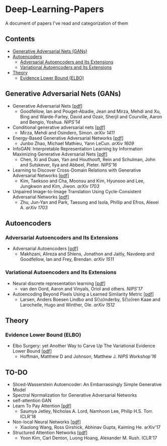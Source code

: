 # Deep-Learning-Papers

A document of papers I've read and categorization of them

## Contents
- [Generative Adversarial Nets (GANs)](#generative-adversarial-nets-gans)
- [Autoencoders](#autoencoders)
  - [Adversarial Autoencoders and Its Extensions](#adversarial-autoencoders-and-its-extensions)
  - [Variational Autoencoders and Its Extensions](#variational-autoencoders-and-its-extensions)
- [Theory](#theory)
  - [Evidence Lower Bound (ELBO)](#evidence-lower-bound-elbo)

## Generative Adversarial Nets (GANs)
- Generative Adversarial Nets [[pdf]](http://papers.nips.cc/paper/5423-generative-adversarial-nets.pdf)
  - Goodfellow, Ian and Pouget-Abadie, Jean and Mirza, Mehdi and Xu, Bing and Warde-Farley, David and Ozair, Sherjil and Courville, Aaron and Bengio, Yoshua. *NIPS'14*
- Conditional generative adversarial nets [[pdf]](https://arxiv.org/pdf/1411.1784.pdf)
  - Mirza, Mehdi and Osindero, Simon. *arXiv 1411*
- Energy-Based Generative Adversarial Networks [[pdf]](https://arxiv.org/abs/1609.03126)
  - Junbo Zhao, Michael Mathieu, Yann LeCun. *arXiv 1609*
- InfoGAN: Interpretable Representation Learning by Information Maximizing Generative Adversarial Nets [[pdf]](http://papers.nips.cc/paper/6399-infogan-interpretable-representation-learning-by-information-maximizing-generative-adversarial-nets.pdf)
  - Chen, Xi and Duan, Yan and Houthooft, Rein and Schulman, John and Sutskever, Ilya and Abbeel, Pieter. *NIPS'16*
- Learning to Discover Cross-Domain Relations with Generative Adversarial Networks [[pdf]](https://arxiv.org/pdf/1703.05192.pdf)
  - Kim, Taeksoo and Cha, Moonsu and Kim, Hyunsoo and Lee, Jungkwon and Kim, Jiwon. *arXiv 1703*
- Unpaired Image-to-Image Translation Using Cycle-Consistent Adversarial Networks [[pdf]](https://arxiv.org/pdf/1703.10593.pdf)
  - Zhu, Jun-Yan and Park, Taesung and Isola, Phillip and Efros, Alexei A. *arXiv 1703*

## Autoencoders

### Adversarial Autoencoders and Its Extensions
- Adversarial Autoencoders [[pdf]](https://arxiv.org/pdf/1511.05644.pdf)
  - Makhzani, Alireza and Shlens, Jonathon and Jaitly, Navdeep and Goodfellow, Ian and Frey, Brendan. *arXiv 1511*

### Variational Autoencoders and Its Extensions
- Neural discrete representation learning [[pdf]](http://papers.nips.cc/paper/7210-neural-discrete-representation-learning.pdf)
  - van den Oord, Aaron and Vinyals, Oriol and others. *NIPS'17*
- Autoencoding Beyond Pixels Using a Learned Similarity Metric [[pdf]](https://arxiv.org/pdf/1512.09300.pdf)
  - Larsen, Anders Boesen Lindbo and S{\o}nderby, S{\o}ren Kaae and Larochelle, Hugo and Winther, Ole. *arXiv 1512*
  
## Theory

### Evidence Lower Bound (ELBO)
- Elbo Surgery: yet Another Way to Carve Up The Variational Evidence Lower Bound [[pdf]](http://approximateinference.org/accepted/HoffmanJohnson2016.pdf)
  - Hoffman, Matthew D and Johnson, Matthew J. *NIPS Workshop'16*
  
## TO-DO
- Sliced-Wasserstein Autoencoder: An Embarrassingly Simple Generative Model
- Spectral Normalization for Generative Adversarial Networks
- self-attention GAN
- Learn To Pay Attention [[pdf]](https://arxiv.org/abs/1804.02391)
  - Saumya Jetley, Nicholas A. Lord, Namhoon Lee, Philip H.S. Torr. ICLR'18
- Non-local Neural Networks [[pdf]](https://arxiv.org/abs/1711.07971)
  - Xiaolong Wang, Ross Girshick, Abhinav Gupta, Kaiming He. arXiv'17
- Structured Attention Networks [[pdf]](https://arxiv.org/abs/1702.00887)
  - Yoon Kim, Carl Denton, Luong Hoang, Alexander M. Rush. ICLR'17
